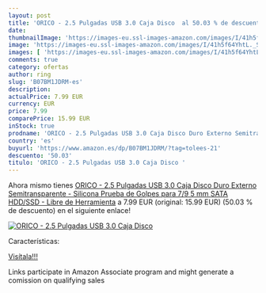 ```yaml
---
layout: post
title: 'ORICO - 2.5 Pulgadas USB 3.0 Caja Disco  al 50.03 % de descuento'
date: 
thumbnailImage: 'https://images-eu.ssl-images-amazon.com/images/I/41h5f64YhtL._SL200_.jpg'
image: 'https://images-eu.ssl-images-amazon.com/images/I/41h5f64YhtL._SL200_.jpg'
images: [ 'https://images-eu.ssl-images-amazon.com/images/I/41h5f64YhtL._SL200_.jpg' ]
comments: true
category: ofertas
author: ring
slug: 'B07BM1JDRM-es'
description:
actualPrice: 7.99 EUR
currency: EUR
price: 7.99
comparePrice: 15.99 EUR
inStock: true
prodname: 'ORICO - 2.5 Pulgadas USB 3.0 Caja Disco Duro Externo Semitransparente - Silicona Prueba de Golpes para 7/9 5 mm SATA HDD/SSD - Libre de Herramienta'
country: 'es'
buyurl: 'https://www.amazon.es/dp/B07BM1JDRM/?tag=tolees-21'
descuento: '50.03'
titulo: 'ORICO - 2.5 Pulgadas USB 3.0 Caja Disco '
---
```


Ahora mismo tienes [ORICO - 2.5 Pulgadas USB 3.0 Caja Disco Duro Externo Semitransparente - Silicona Prueba de Golpes para 7/9 5 mm SATA HDD/SSD - Libre de Herramienta](https://www.amazon.es/dp/B07BM1JDRM/?tag=tolees-21) a 7.99 EUR (original: 15.99 EUR) (50.03 %  de descuento) en el siguiente enlace!

[![ORICO - 2.5 Pulgadas USB 3.0 Caja Disco ](https://images-eu.ssl-images-amazon.com/images/I/41h5f64YhtL._SL200_.jpg)](https://www.amazon.es/dp/B07BM1JDRM/?tag=tolees-21)

Características:


[Visítala!!!](https://www.amazon.es/dp/B07BM1JDRM/?tag=tolees-21)

Links participate in Amazon Associate program and might generate a comission on qualifying sales
